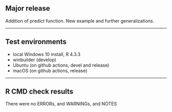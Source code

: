 ## Major release

Addition of predict function. New example and further generalizations.

----

## Test environments

* local Windows 10 install, R 4.3.3
* winbuilder (develop)
* Ubuntu (on github actions, devel and release)
* macOS (on github actions, release)

----

## R CMD check results

There were no ERRORs, and WARNINGs, and NOTES

